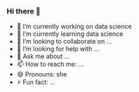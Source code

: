 ### Hi there 👋

- 🔭 I’m currently working on data science
- 🌱 I’m currently learning data science
- 👯 I’m looking to collaborate on ...
- 🤔 I’m looking for help with ...
- 💬 Ask me about ...
- 📫 How to reach me: ...
- 😄 Pronouns: she
- ⚡ Fun fact: ...


